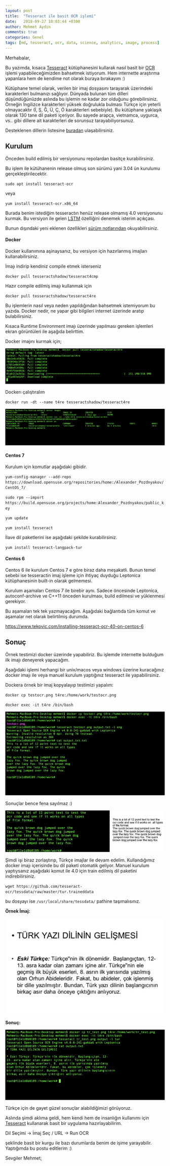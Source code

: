 ```yaml
---
layout: post
title:  "Tesseract ile basit OCR işlemi"
date:   2018-09-27 10:03:44 +0300
author: Mehmet Aydın
comments: true
categories: Genel
tags: [md, tesseract, ocr, data, science, analytics, image, process]
---
```

Merhabalar,

Bu yazımda, kısaca [Tesseract](https://github.com/tesseract-ocr/) kütüphanesini kullarak nasıl basit bir [OCR](https://en.wikipedia.org/wiki/Optical_character_recognition) işlemi yapabileceğimizden bahsetmek istiyorum. Hem internette araştırma yapanlara hem de kendime not olarak buraya bırakayım :)


Kütüphane temel olarak, verilen bir imaj dosyasını tarayarak üzerindeki karakterleri bulmanızı sağlıyor. Dünyada bulunan tüm dilleri düşündüğünüzde aslında bu işlemin ne kadar zor olduğunu görebilirsiniz. Örneğin İngilizce karakterleri yüksek doğrulukla bulması Türkçe için yeterli olmayacaktır (İ, Ş, Ğ, Ü, Ç, Ö karakterleri sebebiyle). Bu kütüphane yaklaşık olarak 130 tane dil paketi içeriyor. Bu sayede arapça, vietnamca, uygurca, vs.. gibi dillere ait karakterleri de sorunsuz tarayabiliyorsunuz.

Desteklenen dillerin listesine [buradan](https://github.com/tesseract-ocr/tesseract/wiki/Data-Files) ulaşabilirsiniz.

## Kurulum

Önceden build edilmiş bir versiyonunu repolardan basitçe kurabilirsiniz.

Bu işlem ile kütühanenin release olmuş son sürümü yani 3.04 ün kurulumu gerçekleştirilecektir.

`sudo apt install tesseract-ocr`

veya

`yum install tesseract-ocr.x86_64`

Burada benim istediğim tesseractın henüz release olmamış 4.0 versiyonunu kurmak. Bu versiyon ile gelen [LSTM](http://colah.github.io/posts/2015-08-Understanding-LSTMs/) özelliğini denemek isterim açıkçası.

Bunun dışındaki yeni eklenen özellikleri [sürüm notlarından](https://github.com/tesseract-ocr/tesseract/wiki/ReleaseNotes) okuyabilirsiniz.


#### Docker

Docker kullanımına aşinaysanız, bu versiyon için hazırlanmış imajları kullanabilirsiniz.

İmajı indirip kendiniz compile etmek isterseniz

`docker pull tesseractshadow/tesseract4cmp`

Hazır compile edilmiş imajı kullanmak için

`docker pull tesseractshadow/tesseract4re`

Bu işlemlerin nasıl veya neden yapıldığından bahsetmek istemiyorum bu yazıda. Docker nedir, ne yapar gibi bilgileri internet üzerinde aratıp bulabilirsiniz.

Kısaca Runtime Environment imajı üzerinde yapılması gereken işlemleri ekran görüntüleri ile aşağıda belirttim.

Docker imajını kurmak için;

![DockerPull](/assets/uploads/2019/02/docker1.png "DockerPull")

Dockerı çalıştıralım

`docker run -dt --name t4re tesseractshadow/tesseract4re`

![DockerRun](/assets/uploads/2019/02/docker2.png "DockerRun")

#### Centos 7

Kurulum için komutlar aşağıdaki gibidir.

`yum-config-manager --add-repo https://download.opensuse.org/repositories/home:/Alexander_Pozdnyakov/CentOS_7/`

`sudo rpm --import https://build.opensuse.org/projects/home:Alexander_Pozdnyakov/public_key`

`yum update`

`yum install tesseract`

İlave dil paketlerini ise aşağıdaki şekilde kurabilirsiniz.

`yum install tesseract-langpack-tur`




#### Centos 6

Centos 6 ile kurulum Centos 7 e göre biraz daha meşakatli. Bunun temel sebebi ise tesseractin imaj işleme için ihtiyaç duyduğu Leptonica kütüphanesinin built-in olarak gelmemesi.

Kurulum aşamaları Centos 7 ile birebir aynı. Sadece öncesinde Leptonica, autoconf-archive ve C++11 önceden kurulması, build edilmesi ve yüklenmesi gerekiyor.

Bu aşamaları tek tek yazmayacağım. Aşağıdaki bağlantıda tüm komut ve aşamalar net olarak belirtilmiş durumda.


https://www.tekovic.com/installing-tesseract-ocr-40-on-centos-6


## Sonuç

Örnek testimizi docker üzerinde yapabiliriz. Bu işlemde internette bulduğum ilk imajı deneyerek yapacağım.

Aşağıdaki işlemi herhangi bir unix/macos veya windows üzerine kuracağınız docker imajı ile veya manuel kurulum yaptığınız tesseract ile yapabilirsiniz.

Dockera örnek bir imaj kopyalayıp testimizi yapalım:

`docker cp testocr.png t4re:/home/work/testocr.png`

`docker exec -it t4re /bin/bash`

![DockerTest](/assets/uploads/2019/02/docker3.png "DockerTest")


Sonuçlar bence fena sayılmaz :)

![DockerResult](/assets/uploads/2019/02/resultocr.jpg "DockerResul")


Şimdi işi biraz zorlaştırıp, Türkçe imajlar ile devam edelim. Kullandığımız docker imajı içerisinde bu dil paketi otomatik geliyor. Manuel kurulum yaptıysanız aşağıdaki komut ile 4.0 için train edilmiş dil paketini indirebilirsiniz.

`wget https://github.com/tesseract-ocr/tessdata/raw/master/tur.traineddata`

bu dosyayı ise `/usr/local/share/tessdata/` pathine taşımalısınız.


**Örnek İmaj:**

![TrTest](/assets/uploads/2019/02/tr_test.png "TrTest")

**Sonuç:**

![TrResult](/assets/uploads/2019/02/tr_result.png "TrResult")

Türkçe için de gayet güzel sonuçlar alabildiğimizi görüyoruz.

Aslında şimdi aklıma geldi, hem kendi hem de insanlığın kullanımı için [Tesseract](https://github.com/tesseract-ocr/) kullanarak basit bir uygulama hazırlayabilirim.

Dil Seçimi -> İmaj Seç / URL -> Run OCR

şeklinde basit bir kurgu ile bazı durumlarda benim de işime yarayabilir. Yaptığımda bu postu editlerim :)

Sevgiler
Mehmet;
